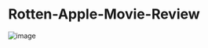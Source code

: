 # Rotten-Apple-Movie-Review
![image](https://github.com/user-attachments/assets/b672350d-fabb-4d04-9298-3fefaf775dc0)
